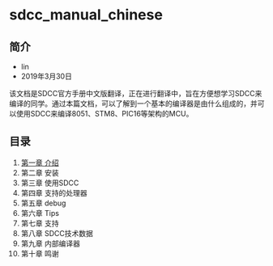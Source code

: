 # sdcc_manual_chinese
## 简介

* lin
* 2019年3月30日

该文档是SDCC官方手册中文版翻译，正在进行翻译中，旨在方便想学习SDCC来编译的同学。通过本篇文档，可以了解到一个基本的编译器是由什么组成的，并可以使用SDCC来编译8051、STM8、PIC16等架构的MCU。

## 目录
 
1. [第一章 介绍 ](translated/chapter1.md)
2. 第二章 安装
3. 第三章 使用SDCC
4. 第四章 支持的处理器
5. 第五章 debug
6. 第六章 Tips
7. 第七章 支持
8. 第八章 SDCC技术数据
9. 第九章 内部编译器
10. 第十章 鸣谢
